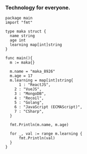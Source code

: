 ### Technology for everyone.

  ```golang
  package main
  import "fmt"
  
  type maka struct {
    name string
    age int
    learning map[int]string
  }
  
  func main(){
    m := maka{}
    
    m.name = "maka_8926"
    m.age = 17
    m.learning = map[int]string{
    	1 : "ReactJS",
      2 : "VueJS",
      3 : "MongoDB",
      4 : "Recoil",
      5 : "Golang",
      6 : "JavaScript (ECMAScript)",
      7 : "CSharp",
    }
    
    fmt.Println(m.name, m.age)
    
    for _, val := range m.learning {
    	fmt.Println(val)
    }
  }
  ```
  
<!--
**Mincart8925/Mincart8925** is a ✨ _special_ ✨ repository because its `README.md` (this file) appears on your GitHub profile.

Here are some ideas to get you started:

- 🔭 I’m currently working on ...
- 🌱 I’m currently learning ...
- 👯 I’m looking to collaborate on ...
- 🤔 I’m looking for help with ...
- 💬 Ask me about ...
- 📫 How to reach me: ...
- 😄 Pronouns: ...
- ⚡ Fun fact: ...
-->

